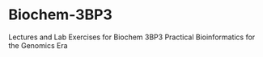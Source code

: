 # Biochem-3BP3
Lectures and Lab Exercises for Biochem 3BP3 Practical Bioinformatics for the Genomics Era
